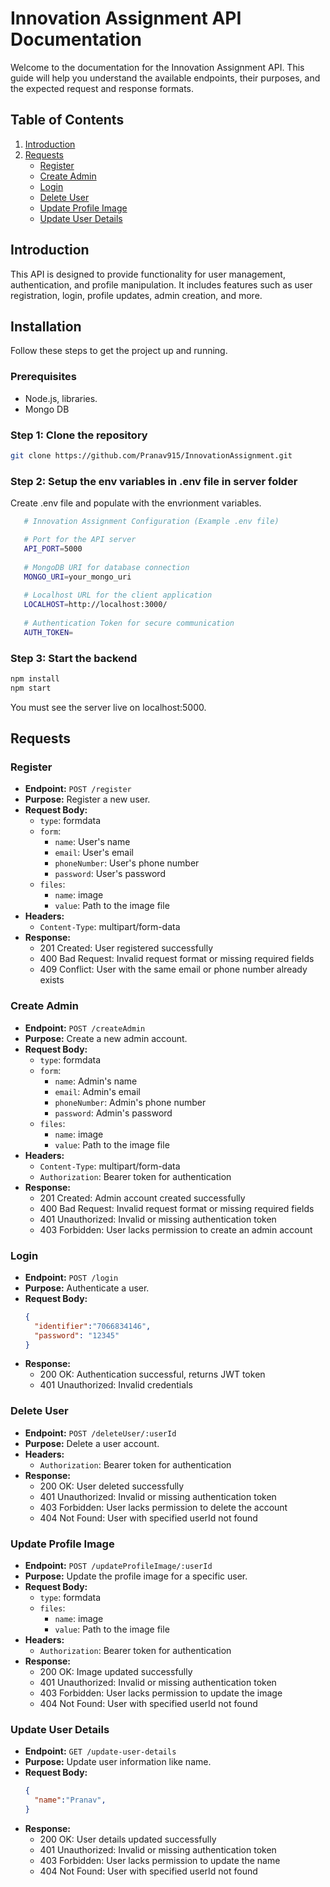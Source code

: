 # Innovation Assignment API Documentation

Welcome to the documentation for the Innovation Assignment API. This guide will help you understand the available endpoints, their purposes, and the expected request and response formats.

## Table of Contents
1. [Introduction](#introduction)
2. [Requests](#requests)
   - [Register](#register)
   - [Create Admin](#create-admin)
   - [Login](#login)
   - [Delete User](#delete-user)
   - [Update Profile Image](#update-profile-image)
   - [Update User Details](#update-user-details)

## Introduction
This API is designed to provide functionality for user management, authentication, and profile manipulation. It includes features such as user registration, login, profile updates, admin creation, and more.

## Installation

Follow these steps to get the project up and running.

### Prerequisites

- Node.js, libraries.
- Mongo DB

### Step 1: Clone the repository

```bash
git clone https://github.com/Pranav915/InnovationAssignment.git 
```

### Step 2: Setup the env variables in .env file in server folder

Create .env file and populate with the envrionment variables.
```bash
   # Innovation Assignment Configuration (Example .env file)

   # Port for the API server
   API_PORT=5000
   
   # MongoDB URI for database connection
   MONGO_URI=your_mongo_uri
   
   # Localhost URL for the client application
   LOCALHOST=http://localhost:3000/
   
   # Authentication Token for secure communication
   AUTH_TOKEN=
```

### Step 3: Start the backend

```bash
npm install
npm start
```

You must see the server live on localhost:5000.

## Requests

### Register
- **Endpoint:** `POST /register`
- **Purpose:** Register a new user.
- **Request Body:**
  - `type`: formdata
  - `form`:
    - `name`: User's name
    - `email`: User's email
    - `phoneNumber`: User's phone number
    - `password`: User's password
  - `files`:
    - `name`: image
    - `value`: Path to the image file
- **Headers:**
  - `Content-Type`: multipart/form-data
- **Response:**
  - 201 Created: User registered successfully
  - 400 Bad Request: Invalid request format or missing required fields
  - 409 Conflict: User with the same email or phone number already exists

### Create Admin
- **Endpoint:** `POST /createAdmin`
- **Purpose:** Create a new admin account.
- **Request Body:**
  - `type`: formdata
  - `form`:
    - `name`: Admin's name
    - `email`: Admin's email
    - `phoneNumber`: Admin's phone number
    - `password`: Admin's password
  - `files`:
    - `name`: image
    - `value`: Path to the image file
- **Headers:**
  - `Content-Type`: multipart/form-data
  - `Authorization`: Bearer token for authentication
- **Response:**
  - 201 Created: Admin account created successfully
  - 400 Bad Request: Invalid request format or missing required fields
  - 401 Unauthorized: Invalid or missing authentication token
  - 403 Forbidden: User lacks permission to create an admin account

### Login
- **Endpoint:** `POST /login`
- **Purpose:** Authenticate a user.
- **Request Body:**
  ```json
  {
    "identifier":"7066834146",
    "password": "12345"
  }
  ```
- **Response:**
  - 200 OK: Authentication successful, returns JWT token
  - 401 Unauthorized: Invalid credentials

### Delete User
- **Endpoint:** `POST /deleteUser/:userId`
- **Purpose:** Delete a user account.
- **Headers:**
  - `Authorization`: Bearer token for authentication
- **Response:**
  - 200 OK: User deleted successfully
  - 401 Unauthorized: Invalid or missing authentication token
  - 403 Forbidden: User lacks permission to delete the account
  - 404 Not Found: User with specified userId not found

### Update Profile Image
- **Endpoint:** `POST /updateProfileImage/:userId`
- **Purpose:** Update the profile image for a specific user.
- **Request Body:**
  - `type`: formdata
  - `files`:
    - `name`: image
    - `value`: Path to the image file
- **Headers:**
  - `Authorization`: Bearer token for authentication
- **Response:**
  - 200 OK: Image updated successfully
  - 401 Unauthorized: Invalid or missing authentication token
  - 403 Forbidden: User lacks permission to update the image
  - 404 Not Found: User with specified userId not found

### Update User Details
- **Endpoint:** `GET /update-user-details`
- **Purpose:** Update user information like name.
- **Request Body:**
  ```json
  {
    "name":"Pranav",
  }
  ```
- **Response:**
  - 200 OK: User details updated successfully
  - 401 Unauthorized: Invalid or missing authentication token
  - 403 Forbidden: User lacks permission to update the name
  - 404 Not Found: User with specified userId not found
